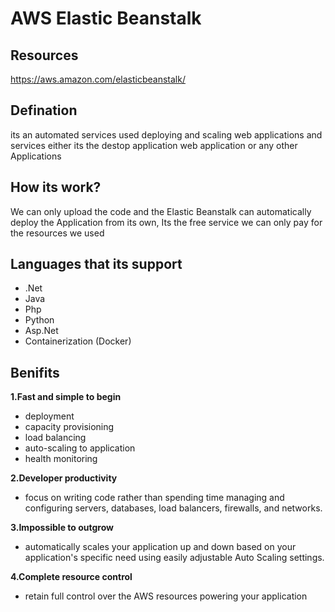 # AWS Elastic Beanstalk
## Resources
https://aws.amazon.com/elasticbeanstalk/

## Defination
its an automated services used deploying and scaling web applications and services either its the destop application web application or any other Applications

## How its work?
We can only upload the code and the Elastic Beanstalk can automatically deploy the Application from its own, Its the free service we can only pay for the resources we used



## Languages that its support
- .Net
- Java
- Php
- Python
- Asp.Net
- Containerization (Docker)

## Benifits
**1.Fast and simple to begin**
- deployment
- capacity provisioning
- load balancing
- auto-scaling to application 
- health monitoring

**2.Developer productivity**
- focus on writing code rather than spending time managing and configuring servers, databases, load balancers, firewalls, and networks.

**3.Impossible to outgrow**
- automatically scales your application up and down based on your application's specific need using easily adjustable Auto Scaling settings.

**4.Complete resource control**
- retain full control over the AWS resources powering your application
